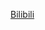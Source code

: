 [Bilibili](https://www.bilibili.com/video/BV1dv411b75m/?spm_id_from=333.1387.favlist.content.click&vd_source=c801aa3fac0e6e97b0df71f74a8b25bd)